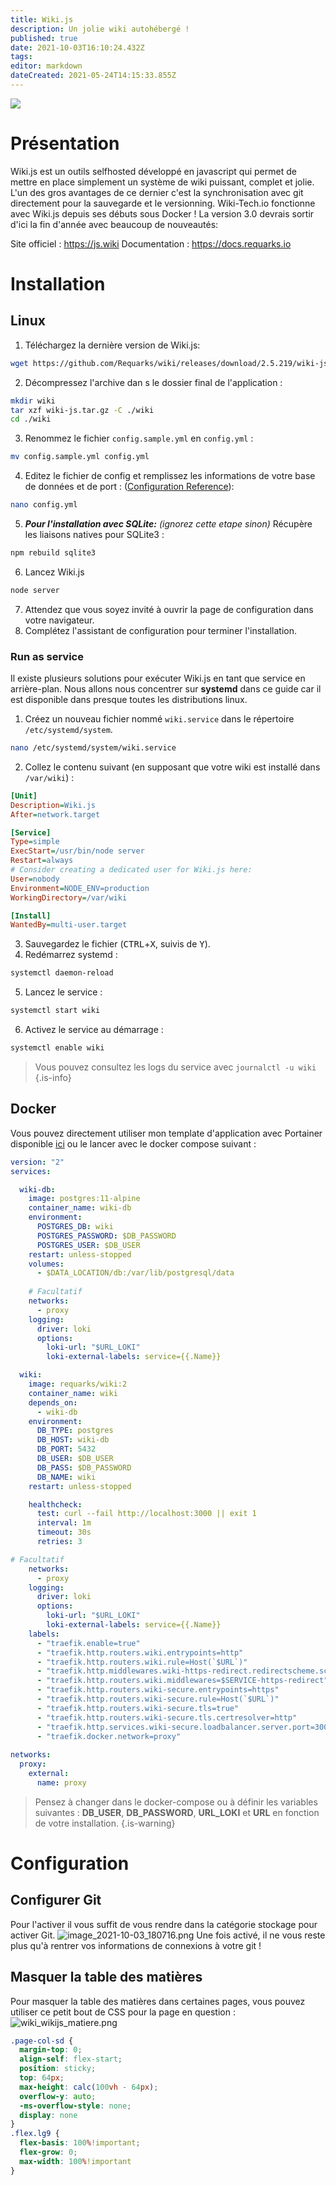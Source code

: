 ```yaml
---
title: Wiki.js
description: Un jolie wiki autohébergé !
published: true
date: 2021-10-03T16:10:24.432Z
tags: 
editor: markdown
dateCreated: 2021-05-24T14:15:33.855Z
---
```


![](https://cdn-images.threadless.com/threadless-media/artist_shops/shops/wikijs/profile/logo-1531876777-e927870eea78296b4aa681910b70a189.png?v=3&d=eyJvbmx5X21ldGEiOiBmYWxzZSwgImZvcmNlIjogZmFsc2UsICJvcHMiOiBbWyJyZXNpemUiLCBbNjAwLCAyNTBdLCB7fV1dfQ==)

# Présentation
Wiki.js est un outils selfhosted développé en javascript qui permet de mettre en place simplement un système de wiki puissant, complet et jolie.
L'un des gros avantages de ce dernier c'est la synchronisation avec git directement pour la sauvegarde et le versionning.
Wiki-Tech.io fonctionne avec Wiki.js depuis ses débuts sous Docker !
La version 3.0 devrais sortir d'ici la fin d'année avec beaucoup de nouveautés:

Site officiel : https://js.wiki
Documentation : https://docs.requarks.io

# Installation
## Linux

1. Téléchargez la dernière version de Wiki.js:
  ```bash
  wget https://github.com/Requarks/wiki/releases/download/2.5.219/wiki-js.tar.gz
  ```
2. Décompressez l'archive dan s le dossier final de l'application :
  ```bash
  mkdir wiki
  tar xzf wiki-js.tar.gz -C ./wiki
  cd ./wiki
  ```
3. Renommez le fichier `config.sample.yml` en `config.yml` :
  ```bash
  mv config.sample.yml config.yml
  ```
4. Editez le fichier de config et remplissez les informations de votre base de données et de port : ([Configuration Reference](/install/config)):
  ```bash
  nano config.yml
  ```
5. ***Pour l'installation avec SQLite:*** *(ignorez cette etape sinon)* Récupère les liaisons natives pour SQLite3 :
  ```bash
  npm rebuild sqlite3
  ```
6. Lancez Wiki.js
  ```bash
  node server
  ```
7. Attendez que vous soyez invité à ouvrir la page de configuration dans votre navigateur.
8. Complétez l'assistant de configuration pour terminer l'installation.

### Run as service

Il existe plusieurs solutions pour exécuter Wiki.js en tant que service en arrière-plan. Nous allons nous concentrer sur **systemd** dans ce guide car il est disponible dans presque toutes les distributions linux.

1. Créez un nouveau fichier nommé `wiki.service` dans le répertoire `/etc/systemd/system`.
  ```bash
  nano /etc/systemd/system/wiki.service
  ```
2. Collez le contenu suivant (en supposant que votre wiki est installé dans `/var/wiki`) :
  ```ini
  [Unit]
  Description=Wiki.js
  After=network.target

  [Service]
  Type=simple
  ExecStart=/usr/bin/node server
  Restart=always
  # Consider creating a dedicated user for Wiki.js here:
  User=nobody
  Environment=NODE_ENV=production
  WorkingDirectory=/var/wiki

  [Install]
  WantedBy=multi-user.target
  ```
3. Sauvegardez le fichier (<kbd>CTRL</kbd>+<kbd>X</kbd>, suivis de <kbd>Y</kbd>).
4. Redémarrez systemd :
  ```bash
  systemctl daemon-reload
  ```
5. Lancez le service :
  ```bash
  systemctl start wiki
  ```
6. Activez le service au démarrage :
  ```bash
  systemctl enable wiki
  ```

> Vous pouvez consultez les logs du service avec `journalctl -u wiki`
{.is-info}

## Docker
Vous pouvez directement utiliser mon template d'application avec Portainer disponible [ici](https://github.com/PAPAMICA/docker-compose-collection) ou le lancer avec le docker compose suivant :
```yaml
version: "2"
services:

  wiki-db:
    image: postgres:11-alpine
    container_name: wiki-db
    environment:
      POSTGRES_DB: wiki
      POSTGRES_PASSWORD: $DB_PASSWORD
      POSTGRES_USER: $DB_USER
    restart: unless-stopped
    volumes:
      - $DATA_LOCATION/db:/var/lib/postgresql/data
      
    # Facultatif  
    networks:
      - proxy
    logging:
      driver: loki
      options:
        loki-url: "$URL_LOKI"
        loki-external-labels: service={{.Name}}

  wiki:
    image: requarks/wiki:2
    container_name: wiki
    depends_on:
      - wiki-db
    environment:
      DB_TYPE: postgres
      DB_HOST: wiki-db
      DB_PORT: 5432
      DB_USER: $DB_USER
      DB_PASS: $DB_PASSWORD
      DB_NAME: wiki
    restart: unless-stopped

    healthcheck:
      test: curl --fail http://localhost:3000 || exit 1
      interval: 1m
      timeout: 30s
      retries: 3

# Facultatif  
    networks:
      - proxy
    logging:
      driver: loki
      options:
        loki-url: "$URL_LOKI"
        loki-external-labels: service={{.Name}}
    labels:
      - "traefik.enable=true"
      - "traefik.http.routers.wiki.entrypoints=http"
      - "traefik.http.routers.wiki.rule=Host(`$URL`)"
      - "traefik.http.middlewares.wiki-https-redirect.redirectscheme.scheme=https"
      - "traefik.http.routers.wiki.middlewares=$SERVICE-https-redirect"
      - "traefik.http.routers.wiki-secure.entrypoints=https"
      - "traefik.http.routers.wiki-secure.rule=Host(`$URL`)"
      - "traefik.http.routers.wiki-secure.tls=true"
      - "traefik.http.routers.wiki-secure.tls.certresolver=http"
      - "traefik.http.services.wiki-secure.loadbalancer.server.port=3000"
      - "traefik.docker.network=proxy"
      
networks:
  proxy:
    external:
      name: proxy
```
> Pensez à changer dans le docker-compose ou à définir les variables suivantes : **DB_USER**, **DB_PASSWORD**, **URL_LOKI** et **URL** en fonction de votre installation.
{.is-warning}


# Configuration
## Configurer Git
Pour l'activer il vous suffit de vous rendre dans la catégorie stockage pour activer Git.
![image_2021-10-03_180716.png](/images/selfhosted/wikijs/image_2021-10-03_180716.png)
Une fois activé, il ne vous reste plus qu'à rentrer vos informations de connexions à votre git !

## Masquer la table des matières
Pour masquer la table des matières dans certaines pages, vous pouvez utiliser ce petit bout de CSS pour la page en question :
![wiki_wikijs_matiere.png](/images/selfhosted/wikijs/wiki_wikijs_matiere.png)
```css
.page-col-sd {
  margin-top: 0;
  align-self: flex-start;
  position: sticky;
  top: 64px;
  max-height: calc(100vh - 64px);
  overflow-y: auto;
  -ms-overflow-style: none;
  display: none
}
.flex.lg9 {
  flex-basis: 100%!important;
  flex-grow: 0;
  max-width: 100%!important
}
```
